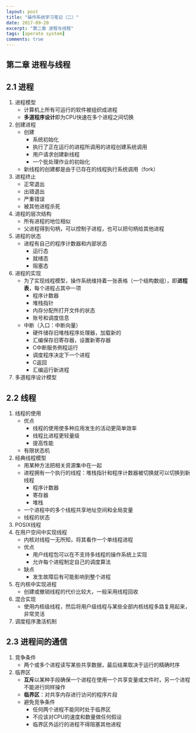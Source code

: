 ```yaml
---
layout: post
title: "操作系统学习笔记（二）"
date: 2017-09-20
excerpt: "第二章 进程与线程"
tags: [operate system]
comments: true
---
```




## 第二章 进程与线程

## 2.1 进程

1. 进程模型
   + 计算机上所有可运行的软件被组织成进程
   + **多道程序设计**即为CPU快速在多个进程之间切换
2. 创建进程
   + 创建
     + 系统初始化
     + 执行了正在运行的进程所调用的进程创建系统调用
     + 用户请求创建新线程
     + 一个批处理作业的初始化
   + 新线程的创建都是由于已存在的线程执行系统调用（fork）
3. 进程终止
   + 正常退出
   + 出错退出
   + 严重错误
   + 被其他进程杀死
4. 进程的层次结构
   + 所有进程的地位相似
   + 父进程得到句柄，可以控制子进程，也可以把句柄给其他进程
5. 进程的状态
   + 进程有自己的程序计数器和内部状态
     + 运行态
     + 就绪态
     + 阻塞态
6. 进程的实现
   + 为了实现线程模型，操作系统维持着一张表格（一个结构数组），即**进程表**，每个进程占其中一项
     + 程序计数器
     + 堆栈指针
     + 内存分配所打开文件的状态
     + 账号和调度信息
   + 中断（入口：中断向量）
     + 硬件储存旧堆栈程序处理器，加载新的
     + 汇编保存旧寄存器，设置新寄存器
     + C中断服务例程运行
     + 调度程序决定下一个进程
     + C返回
     + 汇编运行新进程
7. 多道程序设计模型



## 2.2 线程

1. 线程的使用
   + 优点
     + 线程的使用使多种应用发生的活动更简单效率
     + 线程比进程更轻量级
     + 提高性能
   + 有限状态机
2. 经典线程模型
   + 用某种方法把相关资源集中在一起
   + 进程拥有一个执行的线程：堆栈指针和程序计数器被切换就可以切换到新线程
     + 程序计数器
     + 寄存器
     + 堆栈
   + 一个进程中的多个线程共享地址空间和全局变量
   + 线程的状态
3. POSIX线程
4. 在用户空间中实现线程
   + 内核对线程一无所知，将其看作一个单线程进程
   + 优点
     + 用户线程包可以在不支持多线程的操作系统上实现
     + 允许每个进程制定自己的调度算法
   + 缺点
     + 发生故障后有可能影响到整个进程
5. 在内核中实现进程
   + 创建或撤销线程的代价比较大，一般采用线程回收
6. 混合实现
   + 使用内核级线程，然后将用户级线程与某些全部内核线程多路复用起来，非常灵活
7. 调度程序激活机制



## 2.3 进程间的通信

1. 竞争条件
   + 两个或多个进程读写某些共享数据，最后结果取决于运行的精确时序
2. 临界区
   + **互斥**以某种手段确保一个进程在使用一个共享变量或文件时，另一个进程不能进行同样操作
   + **临界区**：对共享内存进行访问的程序片段
   + 避免竞争条件
     + 任何两个进程不能同时处于临界区
     + 不应该对CPU的速度和数量做任何假设
     + 临界区外运行的进程不得阻塞其他进程